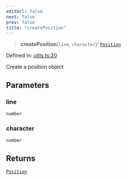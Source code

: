 ```yaml
---
editUrl: false
next: false
prev: false
title: "createPosition"
---
```


> **createPosition**(`line`, `character`): [`Position`](/api/ast/interfaces/position/)

Defined in: [utils.ts:20](https://github.com/rcs-agents/rcs-lang/blob/44f56387ee45f73805b6a88a5582e17ead444456/packages/ast/src/utils.ts#L20)

Create a position object

## Parameters

### line

`number`

### character

`number`

## Returns

[`Position`](/api/ast/interfaces/position/)
